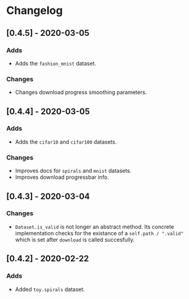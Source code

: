 # Changelog

## [0.4.5] - 2020-03-05
### Adds
- Adds the `fashion_mnist` dataset.
### Changes
- Changes download progress smoothing parameters.


## [0.4.4] - 2020-03-05
### Adds
- Adds the `cifar10` and `cifar100` datasets.
### Changes
- Improves docs for `spirals` and `mnist` datasets.
- Improves download progressbar info.


## [0.4.3] - 2020-03-04
### Changes
- `Dataset.is_valid` is not longer an abstract method. Its concrete implementation checks for the existance of a `self.path / ".valid"` which is set after `download` is called succesfully.


## [0.4.2] - 2020-02-22
### Adds
- Added `toy.spirals` dataset.
